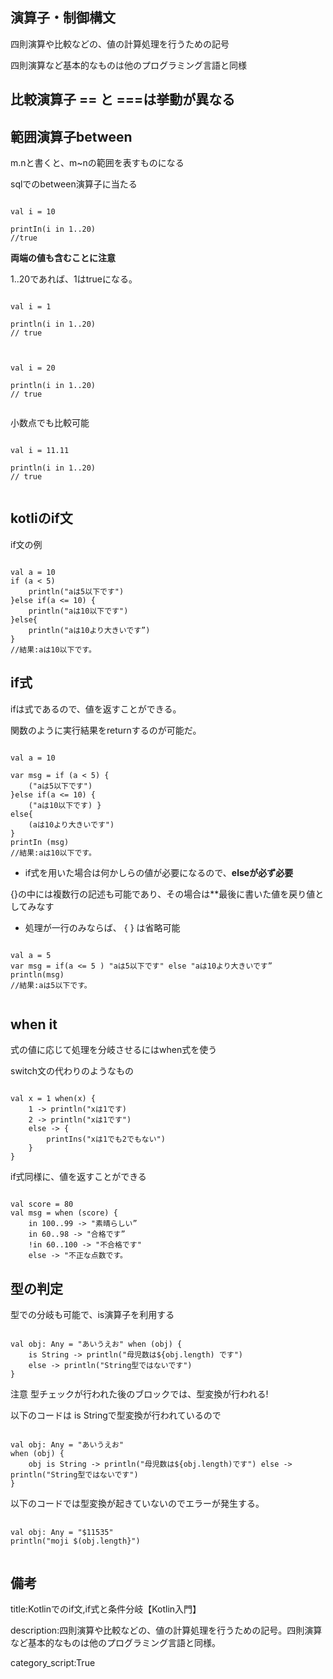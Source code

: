 


## 演算子・制御構文 

四則演算や比較などの、値の計算処理を行うための記号 

四則演算など基本的なものは他のプログラミング言語と同様 

## 比較演算子 == と ===は挙動が異なる

## 範囲演算子between

m.nと書くと、m~nの範囲を表すものになる 

sqlでのbetween演算子に当たる 

<pre><code> 
val i = 10 

printIn(i in 1..20) 
//true 
</code></pre>

**両端の値も含むことに注意** 
 
1..20であれば、1はtrueになる。 
 
<pre><code> 
val i = 1 

println(i in 1..20) 
// true 

</code></pre>

<pre><code> 
val i = 20 

println(i in 1..20) 
// true 

</code></pre> 

小数点でも比較可能

<pre><code> 
val i = 11.11 

println(i in 1..20) 
// true 

</code></pre>



## kotliのif文

if文の例

<pre><code> 
val a = 10 
if (a < 5)
    println("aは5以下です") 
}else if(a <= 10) {
    println("aは10以下です") 
}else{
    println("aは10より大きいです”)
}
//結果:aは10以下です。
</code></pre>

## if式

ifは式であるので、値を返すことができる。 

関数のように実行結果をreturnするのが可能だ。

<pre><code> 
val a = 10 

var msg = if (a < 5) {
    ("aは5以下です") 
}else if(a <= 10) {
    ("aは10以下です) }
else{
    (aは10より大きいです")
}
printIn (msg) 
//結果:aは10以下です。 
</code></pre> 

- if式を用いた場合は何かしらの値が必要になるので、**elseが必ず必要**

{}の中には複数行の記述も可能であり、その場合は**最後に書いた値を戻り値としてみなす

- 処理が一行のみならば、 { } は省略可能


<pre><code> 
val a = 5 
var msg = if(a <= 5 ) "aは5以下です" else "aは10より大きいです” 
println(msg) 
//結果:aは5以下です。 

</code></pre>






## when it

式の値に応じて処理を分岐させるにはwhen式を使う

switch文の代わりのようなもの

<pre><code> 
val x = 1 when(x) {
    1 -> println("xは1です) 
    2 -> println("xは1です") 
    else -> {
        printIns("xは1でも2でもない")
    }
}
</code></pre> 

if式同様に、値を返すことができる 

<pre><code> 
val score = 80 
val msg = when (score) {
    in 100..99 -> "素晴らしい” 
    in 60..98 -> "合格です” 
    !in 60..100 -> "不合格です" 
    else -> "不正な点数です。
</code></pre>


## 型の判定 

型での分岐も可能で、is演算子を利用する 

<pre><code> 
val obj: Any = "あいうえお" when (obj) {
    is String -> println("母児数は${obj.length) です")
    else -> println("String型ではないです") 
}
</code></pre> 

注意 型チェックが行われた後のブロックでは、型変換が行われる! 

以下のコードは is Stringで型変換が行われているので

<pre><code> 
val obj: Any = "あいうえお" 
when (obj) {
    obj is String -> println("母児数は${obj.length)です") else -> println("String型ではないです")
}
</code></pre>

 以下のコードでは型変換が起きていないのでエラーが発生する。



<pre> <code> 
val obj: Any = "$11535" 
println("moji $(obj.length}") 

</code></pre>


## 備考


title:Kotlinでのif文,if式と条件分岐【Kotlin入門】

description:四則演算や比較などの、値の計算処理を行うための記号。四則演算など基本的なものは他のプログラミング言語と同様。


category_script:True

